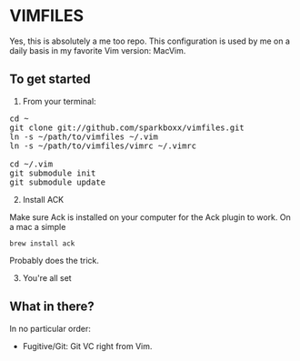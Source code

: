 # VIMFILES

Yes, this is absolutely a me too repo. This configuration is used
by me on a daily basis in my favorite Vim version: MacVim.

## To get started

1. From your terminal:
<pre>
cd ~
git clone git://github.com/sparkboxx/vimfiles.git
ln -s ~/path/to/vimfiles ~/.vim
ln -s ~/path/to/vimfiles/vimrc ~/.vimrc

cd ~/.vim
git submodule init
git submodule update
</pre>

2. Install ACK

Make sure Ack is installed on your computer for the Ack plugin to work. 
On a mac a simple 

    brew install ack

Probably does the trick.


3. You're all set


## What in there?

In no particular order:

* Fugitive/Git: Git VC right from Vim.

